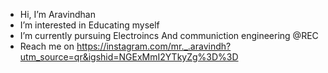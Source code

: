 -  Hi, I’m Aravindhan
-  I’m interested in Educating myself
-  I’m currently pursuing Electroincs And communiction engineering @REC  
-  Reach me on https://instagram.com/mr._.aravindh?utm_source=qr&igshid=NGExMmI2YTkyZg%3D%3D

<!---
Aravindhan0316/Aravindhan0316 is a ✨ special ✨ repository because its `README.md` (this file) appears on your GitHub profile.
You can click the Preview link to take a look at your changes.
--->
